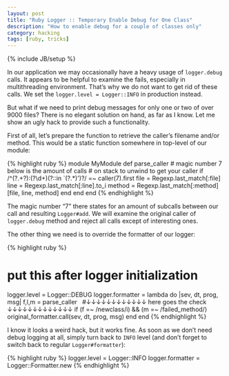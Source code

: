 ```yaml
---
layout: post
title: "Ruby Logger :: Temporary Enable Debug for One Class"
description: "How to enable debug for a couple of classes only"
category: hacking
tags: [ruby, tricks]
---
```

{% include JB/setup %}

In our application we may occasionally have a heavy usage of `logger.debug` calls. It appears
to be helpful to examine the fails, especially in multithreading environment. That’s why we
do not want to get rid of these calls. We set the `logger.level = Logger::INFO` in production instead.

But what if we need to print debug messages for only one or two of over 9000 files? There is no elegant
solution on hand, as far as I know. Let me show an ugly hack to provide such a functionality.

First of all, let’s prepare the function to retrieve the caller’s filename and/or method. This would
be a static function somewhere in top-level of our module:

{% highlight ruby %}
module MyModule
  def parse_caller
    # magic number 7 below is the amount of calls 
    #   on stack to unwind to get your caller
    if /^(?<file>.+?):(?<line>\d+)(?::in `(?<method>.*)')?/ =~ caller(7).first
      file      = Regexp.last_match[:file]
      line      = Regexp.last_match[:line].to_i
      method    = Regexp.last_match[:method]
      [file, line, method]
    end
  end
end
{% endhighlight %}

The magic number “7” there states for an amount of subcalls between our call and resulting
`Logger#add`. We will examine the original caller of `logger.debug` method and reject all 
calls except of interesting ones.

The other thing we need is to override the formatter of our logger:

{% highlight ruby %}
# put this after logger initialization
logger.level = Logger::DEBUG
logger.formatter = lambda do |sev, dt, prog, msg|
  f,l,m = parse_caller
  #↓↓↓↓↓↓↓↓↓↓↓↓ here goes the check ↓↓↓↓↓↓↓↓↓↓↓↓↓
  if (f =~ /newclass/i) && (m =~ /failed_method/)
    original_formatter.call(sev, dt, prog, msg) 
  end
end
{% endhighlight %}

I know it looks a weird hack, but it works fine. As soon as we don’t need debug logging at all, simply
turn back to `INFO` level (and don’t forget to switch back to regular `Logger#formatter`):

{% highlight ruby %}
logger.level = Logger::INFO
logger.formatter = Logger::Formatter.new
{% endhighlight %}

